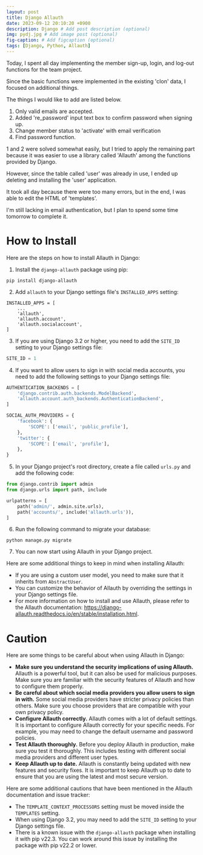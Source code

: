 ```yaml
---
layout: post
title: Django Allauth
date: 2023-09-12 20:10:20 +0900
description: Django # Add post description (optional)
img: pydj.jpg # Add image post (optional)
fig-caption: # Add figcaption (optional)
tags: [Django, Python, Allauth]
---
```


Today, I spent all day implementing the member sign-up, login, and log-out functions for the team project.

Since the basic functions were implemented in the existing 'clon' data, I focused on additional things.


The things I would like to add are listed below.

1. Only valid emails are accepted.
2. Added 're_password' input text box to confirm password when signing up.
3. Change member status to 'activate' with email verification
4. Find password function.


1 and 2 were solved somewhat easily, but I tried to apply the remaining part because it was easier to use a library called 'Allauth' among the functions provided by Django.

However, since the table called 'user' was already in use, I ended up deleting and installing the 'user' application.


It took all day because there were too many errors, but in the end, I was able to edit the HTML of 'templates'.

I'm still lacking in email authentication, but I plan to spend some time tomorrow to complete it.

<h1> How to Install </h1>
Here are the steps on how to install Allauth in Django:

1. Install the `django-allauth` package using pip:

```
pip install django-allauth
```

2. Add `allauth` to your Django settings file's `INSTALLED_APPS` setting:

```
INSTALLED_APPS = [
    ...
    'allauth',
    'allauth.account',
    'allauth.socialaccount',
]
```

3. If you are using Django 3.2 or higher, you need to add the `SITE_ID` setting to your Django settings file:

```python
SITE_ID = 1
```

4. If you want to allow users to sign in with social media accounts, you need to add the following settings to your Django settings file:

```python
AUTHENTICATION_BACKENDS = [
    'django.contrib.auth.backends.ModelBackend',
    'allauth.account.auth_backends.AuthenticationBackend',
]

SOCIAL_AUTH_PROVIDERS = {
    'facebook': {
        'SCOPE': ['email', 'public_profile'],
    },
    'twitter': {
        'SCOPE': ['email', 'profile'],
    },
}
```

5. In your Django project's root directory, create a file called `urls.py` and add the following code:

```python
from django.contrib import admin
from django.urls import path, include

urlpatterns = [
    path('admin/', admin.site.urls),
    path('accounts/', include('allauth.urls')),
]
```

6. Run the following command to migrate your database:

```
python manage.py migrate
```

7. You can now start using Allauth in your Django project.

Here are some additional things to keep in mind when installing Allauth:

* If you are using a custom user model, you need to make sure that it inherits from `AbstractUser`.
* You can customize the behavior of Allauth by overriding the settings in your Django settings file.
* For more information on how to install and use Allauth, please refer to the Allauth documentation: https://django-allauth.readthedocs.io/en/stable/installation.html.


<h1> Caution </h1>
Here are some things to be careful about when using Allauth in Django:

* **Make sure you understand the security implications of using Allauth.** Allauth is a powerful tool, but it can also be used for malicious purposes. Make sure you are familiar with the security features of Allauth and how to configure them properly.
* **Be careful about which social media providers you allow users to sign in with.** Some social media providers have stricter privacy policies than others. Make sure you choose providers that are compatible with your own privacy policy.
* **Configure Allauth correctly.** Allauth comes with a lot of default settings. It is important to configure Allauth correctly for your specific needs. For example, you may need to change the default username and password policies.
* **Test Allauth thoroughly.** Before you deploy Allauth in production, make sure you test it thoroughly. This includes testing with different social media providers and different user types.
* **Keep Allauth up to date.** Allauth is constantly being updated with new features and security fixes. It is important to keep Allauth up to date to ensure that you are using the latest and most secure version.

Here are some additional cautions that have been mentioned in the Allauth documentation and issue tracker:

* The `TEMPLATE_CONTEXT_PROCESSORS` setting must be moved inside the `TEMPLATES` setting.
* When using Django 3.2, you may need to add the `SITE_ID` setting to your Django settings file.
* There is a known issue with the `django-allauth` package when installing it with pip v22.3. You can work around this issue by installing the package with pip v22.2 or lower.